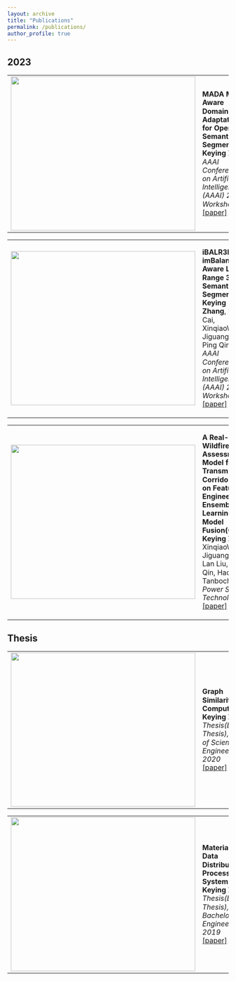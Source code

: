 ```yaml
---
layout: archive
title: "Publications"
permalink: /publications/
author_profile: true
---
```

## 2023
<div align="center">
<table style="border: none;" cellpadding="0" cellspacing="0">
<tr>
<td style="border: none;">
<img src='{{ site.url }}/images/500x300.png' width="420" height="350">
</td>
<td style="line-height: 1.2; border: none;">
<p><strong>MADA Mask Aware Domain Adaptation for Open-set Semantic Segmentation</strong>
<br/><strong>Keying Zhang</strong>
<br/><em>AAAI Conference on Artificial Intelligence (AAAI) 2024 Workshop</em> 
<br/><a href="http://academicpages.github.io/files/paper1.pdf">[paper]</a>
</p>
</td>
</tr>
</table>    
</div>

<div align="center">
<table style="border: none;" cellpadding="0" cellspacing="0">
<tr>
<td style="border: none;">
<img src='{{ site.url }}/images/500x300.png' width="420" height="350">
</td>
<td style="line-height: 1.2; border: none;">
<p><strong>iBALR3D: imBalanced-Aware Long-Range 3D Semantic Segmentation</strong>
<br/><strong>Keying Zhang</strong>, Ruirui Cai, XinqiaoWu, Jiguang Zhao, Ping Qin
<br/><em>AAAI Conference on Artificial Intelligence (AAAI) 2024 Workshop</em> 
<br/><a href="http://academicpages.github.io/files/paper1.pdf">[paper]</a>
</p>
</td>
</tr>
</table>    
</div>

<div align="center">
<table style="border: none;" cellpadding="0" cellspacing="0">
<tr>
<td style="border: none;">
<img src='{{ site.url }}/images/500x300.png' width="420" height="350">
</td>
<td style="line-height: 1.2; border: none;">
<p><strong>A Real-time Wildfire Risk Assessment Model for Transmission Corridors Based on Feature Engineering, Ensemble Learning and Model Fusion(Chinese)</strong>
<br/><strong>Keying Zhang</strong>, XinqiaoWu, Jiguang Zhao, Lan Liu, Ping Qin, Hao Wang, Tanbochi Zhan
<br/><em>Power System Technology </em> 
<br/><a href="http://academicpages.github.io/files/paper1.pdf">[paper]</a>
</p>
</td>
</tr>
</table>    
</div>

## Thesis
<div align="center">
<table style="border: none;" cellpadding="0" cellspacing="0">
<tr>
<td style="border: none;">
<img src='{{ site.url }}/images/500x300.png' width="420" height="350">
</td>
<td style="line-height: 1.2; border: none;">
<p><strong>Graph Similarity Computation</strong>
<br/><strong>Keying Zhang</strong>
<br/><em>Thesis(Excellent Thesis), Master of Science in Engineering, 2020</em> 
<br/><a href="http://academicpages.github.io/files/paper1.pdf">[paper]</a>
</p>
</td>
</tr>
</table>    
</div>

<div align="center">
<table style="border: none;" cellpadding="0" cellspacing="0">
<tr>
<td style="border: none;">
<img src='{{ site.url }}/images/500x300.png' width="420" height="350">
</td>
<td style="line-height: 1.2; border: none;">
<p><strong>Material Big Data Distributed Processing System Design</strong>
<br/><strong>Keying Zhang</strong>
<br/><em>Thesis(Excellent Thesis), Bachelor of Engineering, 2019</em> 
<br/><a href="http://academicpages.github.io/files/paper1.pdf">[paper]</a>
</p>
</td>
</tr>
</table>    
</div>
